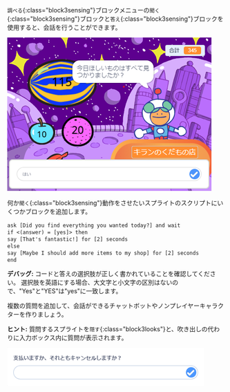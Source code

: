 
`調べる`{:class="block3sensing"}ブロックメニューの`聞く`{:class="block3sensing"}ブロックと`答え`{:class="block3sensing"}ブロックを使用すると、会話を行うことができます。

![「はい」が入力された聞くダイアログ](images/ask-answer.png)

何か`聞く`{:class="block3sensing"}動作をさせたいスプライトのスクリプトにいくつかブロックを追加します。

```blocks3
ask [Did you find everything you wanted today?] and wait
if <(answer) = [yes]> then
say [That's fantastic!] for [2] seconds
else
say [Maybe I should add more items to my shop] for [2] seconds
end
```

**デバッグ:** コードと答えの選択肢が正しく書かれていることを確認してください。 選択肢を英語にする場合、大文字と小文字の区別はないので、"Yes"と"YES"は"yes"に一致します。

複数の質問を追加して、会話ができるチャットボットやノンプレイヤーキャラクターを作りましょう。

**ヒント:** 質問するスプライトを`隠す`{:class="block3looks"}と、吹き出しの代わりに入力ボックス内に質問が表示されます。

![質問が内部にある聞くダイアログ](images/ask-hidden-sprite.png)

